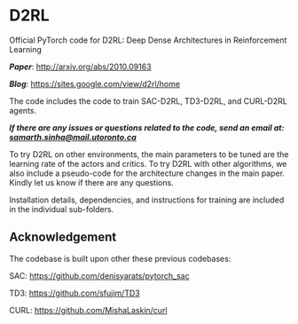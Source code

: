 # D2RL
Official PyTorch code for D2RL: Deep Dense Architectures in Reinforcement Learning

***Paper***: http://arxiv.org/abs/2010.09163

***Blog***: https://sites.google.com/view/d2rl/home

The code includes the code to train SAC-D2RL, TD3-D2RL, and CURL-D2RL agents. 

***If there are any issues or questions related to the code, send an email at: samarth.sinha@mail.utoronto.ca***

To try D2RL on other environments, the main parameters to be tuned are the learning rate of the actors and critics. To try D2RL with other algorithms, we also include a pseudo-code for the architecture changes in the main paper. Kindly let us know if there are any questions.

Installation details, dependencies, and instructions for training are included in the individual sub-folders. 

## Acknowledgement

The codebase is built upon other these previous codebases: 

SAC: https://github.com/denisyarats/pytorch_sac

TD3: https://github.com/sfujim/TD3

CURL: https://github.com/MishaLaskin/curl 
